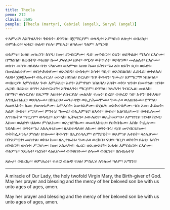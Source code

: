 ```yaml
---
title: Thecla
pemm: 212
clavis: 3695
people: [Thecla (martyr), Gabriel (angel), Suryal (angel)]
---
```

ተአምሪሃ፡ ለእግዝእትነ፡ ቅድስት፡ ድንግል፡ በ፪ማርያም፡ ወላዲተ፡ አምላክ፨ ጸሎታ፡ ወበረከታ፡ ወምሕረተ፡ ፍቁር፡ ወልዳ፡ የሀሉ፡ ምስሌነ፡ ለዓለመ፡ ዓለም፡ አሜን፨

ወእምዝ፡ አዘዘ፡ መኰንን፡ ከሃዲ፡ ከመ፡ ያንብርዎሙ፡ ዲበ፡ መናብርተ፡ ኃፂን፡ ወይቅልዑ፡ ማእሰ፡ ርእሶሙ፡ በማዕበለ፡ ጸረብት፨ ወአዘዘ፡ ከመ፡ ያፍልሁ፡ ዘይተ፡ ወፒሳ፡ ወቅጥራነ፡ ወይክዓዉ፡ መልዕልተ፡ ርእሶሙ፡ ወስተ፡ መካን፡ ዘይደሉ፡ ባቲ፡ ናላሆሙ፡ ወእምዝ፡ አዘዘ፡ ከመ፡ ይትነሥኡ፡ ዕፀ፡ ዘይት፡ ጲሳ፡ ወይደዩ፡ በመልዕልቴሆሙ፡ ወበታሕቴሆሙ፡ ወአንደዱ፡ ውስቴታ፡ እሳተ፡ ዓቢየ፡ ወአንበልበለ፡ ፈድፋደ፡ ወተለአለ፡ ላህቡ፡ ፲ወ፪እመተ፡ ወኢተርፈ፡ መኑሂ፡ ዘይክል፡ ይርአይ፡ ኀበ፡ ቅዱሳን፡ ግሙራ፡ እምግርማ፡ ነበልባል። ወብዙኃን፡ እምሰብእ፡ ጐዩ፡ እምይእቲ፡ እቶን፡ እምዋዕየ፡ ነበልባለ፡ እሳት፡ ወኮነ፡ ዝንቱ፡ በመዋዕለ፡ ዝንቱ፡ ሐጋይ፡ በይእቲ፡ ሰዓት፡ አስተርአየት፡ እግዝእትነ፡ ማርያም፡ ድንግል፡ ንጽሕት፡ ገብርኤል፡ መልአክ፡ በየማና፡ ወሱርያል፡ በጸጋማ፡ አዘዘቶ፡ ለሱርያል፡ መልአክ፡ ፍጡነ፡ ይረድ፡ ወወረደ፡ ኀበ፡ እቶን፡ በትእዛዘ፡ እግዚአብሔር፡ ወጸላሎሙ፡ በክነፊሁ፡ መንፈሳዊ፡ ወኢያሕመሞሙ፡ ግሙራ። ወአዘዘቶሙ፡ ድንግል፡ ለመላእክት፡ ከመ፡ ያውጽእዎሙ፡ እምእሳት፡ አውፅእዎሙ፡ በሂዜሃ፡ ወአቅረብዎሙ፡ ኀበ፡ እመ፡ ሕይወት፡ አልቦ፡ ውስተ፡ ሥጋሆሙ፡ ምንተኒ፡ ግሙራ፡ ወኢእምፄና፡ ዘእሳት፡ ውስተ፡ አልባሲሆሙ፨ ወትቤሎሙ፡ እግዝእትነ፡ ማርያም፡ ወላዲተ፡ አምላክ፡ ኢትፍርጉ፡ ኦውሉድየ፡ ወኢትመምዑ፡ እምኵነኔ፡ ዝንቱ፡ ከሃዲ፡ እስመ፡ ወልድየ፡ ህልዉ፡ ምስሌክሙ፡ ወኢኀደግክሙ፡ ወመላእክቲሁ፡ የዐቅቡክሙ፡ እስከ፡ ትፌጽሙ፡ ገድለክሙ፡ ወትነሥኡ፡ አክሊላቲክሙ፡ ዘአስተዳለወ፡ ለክሙ፡ ወትነብሩ፡ ዲበ፡ መናብርቲክሙ፡ ወትትፌሥሑ፡ ምስለ፡ ኵሎሙ፡ ቅዱሳን፡ በኢየሩሳሌም፡ ሰማያዊት። ወእምዝ፡ አተበት፡ ላዕሌሆሙ፡ በትእምርተ፡ መስቀል፡ ወኮኑ፡ ከመ፡ ዘኢተኰነኑ፡ ግሙራ። ወረከቡ፡ ናህየ፡ ዓቢየ፡ ወኮነት፡ ይእቲ፡ እሳት፡ ዘገብርዋ፡ ውስተ፡ ሥጋሆሙ፡ ከመ፡ አስሐትያ፡ ቈሪር፡ ወኢውእየት፡ አሐቲ፡ እምስእርተ፡ ርእሶሙ፡ ወእምዝ፡ ንጽሕት፡ ባረከት፡ ላዕሌሆሙ፡ ወወሀበቶሙ፡ ሰላመ። ወዐርገት፡ በስብሐት፨

ጸሎታ፡ ወበረከታ፡ ወምሕረተ፡ ፍቁር፡ ወልዳ፡ የሀሉ፡ ምስሌነ፡ ለዓለመ፡ ዓለም፡ አሜን፨

---

A miracle of Our Lady, the holy twofold Virgin Mary, the Birth-giver of God. May her prayer and blessing and the mercy of her beloved son be with us unto ages of ages, amen.



May her prayer and blessing and the mercy of her beloved son be with us unto ages of ages, amen.
